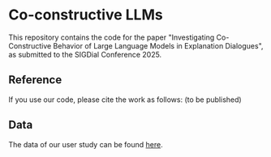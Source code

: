 # Co-constructive LLMs

This repository contains the code for the paper "Investigating Co-Constructive Behavior of Large Language Models in Explanation Dialogues", as submitted to the SIGDial Conference 2025.

## Reference
If you use our code, please cite the work as follows: (to be published)

## Data
The data of our user study can be found [here](https://github.com/webis-de/sigdial25-co-constructive-llms-data).
